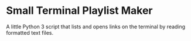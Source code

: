 # Small Terminal Playlist Maker
A little Python 3 script that lists and opens links on the terminal by reading formatted text files.
